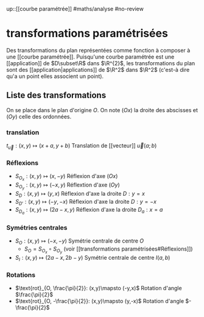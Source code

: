 up::[[courbe paramétrée]]
#maths/analyse #no-review 
# transformations paramétrisées
Des transformations du plan représentées comme fonction à composer à une [[courbe paramétrée]].
Puisqu'une courbe paramétrée est une [[application]] de $D\subset\R$ dans $\R^{2}$, les transformations du plan sont des [[application|applications]] de $\R^2$ dans $\R^2$ (c'est-à dire qu'a un point elles associent un point).

## Liste des transformations
On se place dans le plan d'origine $O$.
On note $(Ox)$ la droite des abscisses et $(Oy)$ celle des ordonnées.

### translation
$t_{\vec{u}} : (x, y) \mapsto (x+a, y+b)$ Translation de [[vecteur]] $\vec{u}(a;b)$ 

### Réflexions
 - $S_{O_{x}} : (x,y)\mapsto (x, -y)$ Réflexion d'axe $(Ox)$  
 - $S_{O_{y}}: (x,y)\mapsto (-x, y)$ Réflextion d'axe $(Oy)$
 - $S_{D}:(x, y)\mapsto(y,x)$ Réflexion d'axe la droite $D:y=x$
 - $S_{D'}:(x,y)\mapsto(-y,-x)$ Réflexion d'axe la droite $D:y=-x$
 - $S_{D_{a}} : (x,y)\mapsto (2a - x, y)$ Réflexion d'axe la droite $D_{a}:x=a$

### Symétries centrales
 - $S_{O}:(x,y)\mapsto (-x,-y)$ Symétrie centrale de centre $O$
     - $S_{O} = S_{O_{x}} \circ S_{O_{y}}$ (voir [[transformations paramétrisées#Réflexions]])
 - $S_{I} : (x, y)\mapsto (2a-x, 2b-y)$ Symétrie centrale de centre $I(a, b)$

### Rotations
 - $\text{rot}_{O, \frac{\pi}{2}}: (x,y)\mapsto (-y,x)$ Rotation d'angle $\frac{\pi}{2}$
 - $\text{rot}_{O, -\frac{\pi}{2}}: (x,y)\mapsto (y,-x)$ Rotation d'angle $-\frac{\pi}{2}$ 



